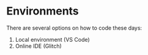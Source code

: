 # Environments

There are several options on how to code these days:

1. Local environment (VS Code)
2. Online IDE (Glitch)
